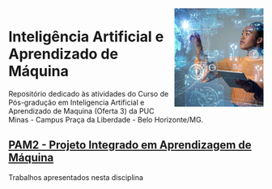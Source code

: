 <img src="/zImagens/IA.jpg" align="right" width="35%" height="35%"/>

# Inteligência Artificial e Aprendizado de Máquina
Repositório dedicado às atividades do Curso de Pós-gradução em Inteligencia Artificial e Aprendizado de Maquina (Oferta 3) da PUC Minas - Campus Praça da Liberdade - Belo Horizonte/MG.


## [PAM2 - Projeto Integrado em Aprendizagem de Máquina](PMA2)
Trabalhos apresentados nesta disciplina
